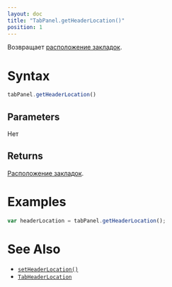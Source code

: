 ```yaml
---
layout: doc
title: "TabPanel.getHeaderLocation()"
position: 1
---
```


Возвращает [расположение закладок](../TabHeaderLocation/).

# Syntax

```js
tabPanel.getHeaderLocation()
```

## Parameters

Нет

## Returns

[Расположение закладок](../TabHeaderLocation/).

# Examples

```js
var headerLocation = tabPanel.getHeaderLocation();
```

# See Also

* [`setHeaderLocation()`](../TabPanel.setHeaderLocation/)
* [`TabHeaderLocation`](../TabHeaderLocation/)
